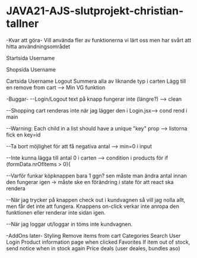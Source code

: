 # JAVA21-AJS-slutprojekt-christian-tallner

-Kvar att göra-
Vill använda fler av funktionerna vi lärt oss men har svårt att hitta användningsområdet

Startsida
Username

Shopsida
Username

Cartsida
Username
Logout
Summera alla av liknande typ i carten
Lägg till en remove from cart --> Min VG funktion


-Buggar-
--Login/Logout text på knapp fungerar inte (längre?) --> clean

--Shopping cart renderas inte när jag lägger den i Login.jsx--> cond rend i main

--Warning: Each child in a list should have a unique "key" prop --> listorna fick en key=id

--Ta bort möjlighet för att få negativa antal --> min=0 i input

--Inte kunna lägga till antal 0 i carten --> condition i products för if (formData.nrOfItems > 0){

--Varför funkar köpknappen bara 1 ggn? sen måste man ändra antal innan den fungerar igen
-> måste ske en förändring i state för att react ska rendera

--När jag trycker på knappen check out i kundvagnen så vill jag nolla allt, men får det inte att fungera. Knappens on-click verkar inte anropa den funktionen eller renderar inte sidan igen.

--När jag loggar ut/loggar in töms inte kundvagnen.


-AddOns later-
Styling
Remove items from cart
Categories
Search
User Login 
Product information page when clicked
Favorites
If item out of stock, send notice when in stock again
Price deals (user deales, bundles aso) 